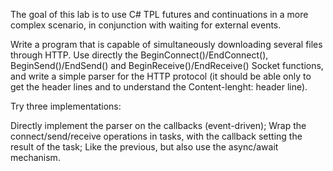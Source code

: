 The goal of this lab is to use C# TPL futures and continuations in a more complex scenario, in conjunction with waiting for external events.

Write a program that is capable of simultaneously downloading several files through HTTP. Use directly the BeginConnect()/EndConnect(), BeginSend()/EndSend() and BeginReceive()/EndReceive() Socket functions, and write a simple parser for the HTTP protocol (it should be able only to get the header lines and to understand the Content-lenght: header line).

Try three implementations:

Directly implement the parser on the callbacks (event-driven);
Wrap the connect/send/receive operations in tasks, with the callback setting the result of the task;
Like the previous, but also use the async/await mechanism.
